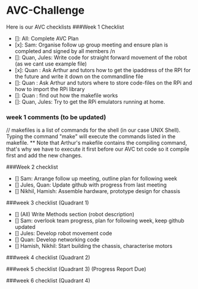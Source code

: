 # AVC-Challenge


Here is our AVC checklists
###Week 1 Checklist

- []: All: Complete AVC Plan
- [x]: Sam: Organise follow up group meeting and ensure plan is completed and signed by all members /n
- []: Quan, Jules: Write code for straight forward movement of the robot (as we cant use example file)
- [x]: Quan : Ask Arthur and tutors how to get the ipaddress of the RPI for the future and write it down on the commandline file
- []: Quan : Ask Arthur and tutors where to store code-files on the RPi and how to import the RPi library
- []: Quan : find out how the makefile works 
- []: Quan, Jules: Try to get the RPi emulators running at home.
### week 1 comments (to be updated)
// makefiles is a list of commands for the shell (in our case UNIX Shell). Typing the command "make" will execute the commands listed in the makefile. 
** Note that Arthur's makefile contains the compiling command, that's why we have to execute it first before our AVC txt code so it compile first and add the new changes.

###Week 2 checklist

- [] Sam: Arrange follow up meeting, outline plan for following week
- [] Jules, Quan: Update github with progress from last meeting
- [] Nikhil, Hamish: Assemble hardware, prototype design for chassis 

###week 3 checklist (Quadrant 1)

- [] (All) Write Methods section (robot description)
- [] Sam: overlook team progress, plan for following week, keep github updated
- [] Jules: Develop robot movement code
- [] Quan: Develop networking code
- [] Hamish, Nikhil: Start building the chassis, characterise motors

###week 4 checklist (Quadrant 2)

###week 5 checklist (Quadrant 3) (Progress Report Due)

###week 6 checklist (Quadrant 4)

